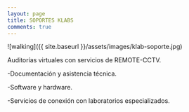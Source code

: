 ```yaml
---
layout: page
title: SOPORTES KLABS
comments: true
---
```


![walking]({{ site.baseurl }}/assets/images/klab-soporte.jpg)


Auditorías virtuales con servicios de REMOTE-CCTV.

-Documentación y asistencia técnica.

-Software y hardware.

-Servicios de conexión con laboratorios especializados.
